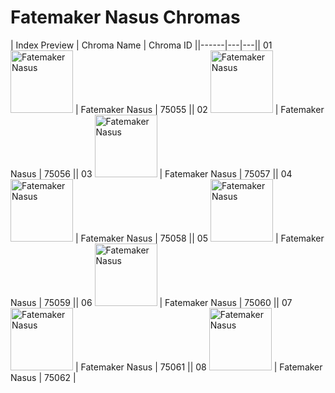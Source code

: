 # Fatemaker Nasus Chromas

| Index  Preview | Chroma Name | Chroma ID ||------|---|---|| 01  <img src='https://raw.communitydragon.org/latest/plugins/rcp-be-lol-game-data/global/default/v1/champion-chroma-images/75/75055.png' alt='Fatemaker Nasus' width='100'> | Fatemaker Nasus | 75055 || 02  <img src='https://raw.communitydragon.org/latest/plugins/rcp-be-lol-game-data/global/default/v1/champion-chroma-images/75/75056.png' alt='Fatemaker Nasus' width='100'> | Fatemaker Nasus | 75056 || 03  <img src='https://raw.communitydragon.org/latest/plugins/rcp-be-lol-game-data/global/default/v1/champion-chroma-images/75/75057.png' alt='Fatemaker Nasus' width='100'> | Fatemaker Nasus | 75057 || 04  <img src='https://raw.communitydragon.org/latest/plugins/rcp-be-lol-game-data/global/default/v1/champion-chroma-images/75/75058.png' alt='Fatemaker Nasus' width='100'> | Fatemaker Nasus | 75058 || 05  <img src='https://raw.communitydragon.org/latest/plugins/rcp-be-lol-game-data/global/default/v1/champion-chroma-images/75/75059.png' alt='Fatemaker Nasus' width='100'> | Fatemaker Nasus | 75059 || 06  <img src='https://raw.communitydragon.org/latest/plugins/rcp-be-lol-game-data/global/default/v1/champion-chroma-images/75/75060.png' alt='Fatemaker Nasus' width='100'> | Fatemaker Nasus | 75060 || 07  <img src='https://raw.communitydragon.org/latest/plugins/rcp-be-lol-game-data/global/default/v1/champion-chroma-images/75/75061.png' alt='Fatemaker Nasus' width='100'> | Fatemaker Nasus | 75061 || 08  <img src='https://raw.communitydragon.org/latest/plugins/rcp-be-lol-game-data/global/default/v1/champion-chroma-images/75/75062.png' alt='Fatemaker Nasus' width='100'> | Fatemaker Nasus | 75062 |